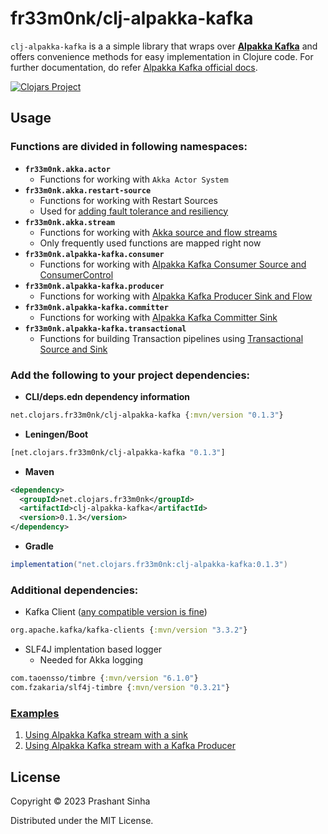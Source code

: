 # fr33m0nk/clj-alpakka-kafka

`clj-alpakka-kafka` is a a simple library that wraps over [**Alpakka Kafka**](https://github.com/akka/alpakka-kafka) and offers convenience methods for easy implementation in Clojure code. 
For further documentation, do refer [Alpakka Kafka official docs](https://doc.akka.io/docs/alpakka-kafka/current/home.html).

[![Clojars Project](https://img.shields.io/clojars/v/net.clojars.fr33m0nk/clj-alpakka-kafka.svg)](https://clojars.org/net.clojars.fr33m0nk/clj-alpakka-kafka)

## Usage

### Functions are divided in following namespaces:

- **`fr33m0nk.akka.actor`**
  - Functions for working with `Akka Actor System`
- **`fr33m0nk.akka.restart-source`**
  - Functions for working with Restart Sources
  - Used for [adding fault tolerance and resiliency](https://doc.akka.io/docs/alpakka-kafka/current/errorhandling.html)
- **`fr33m0nk.akka.stream`**
  - Functions for working with [Akka source and flow streams](https://doc.akka.io/docs/akka/current/stream/index.html)
  - Only frequently used functions are mapped right now
- **`fr33m0nk.alpakka-kafka.consumer`**
  - Functions for working with [Alpakka Kafka Consumer Source and ConsumerControl](https://doc.akka.io/docs/alpakka-kafka/current/consumer.html#consumer)
- **`fr33m0nk.alpakka-kafka.producer`**
  - Functions for working with [Alpakka Kafka Producer Sink and Flow](https://doc.akka.io/docs/alpakka-kafka/current/producer.html)
- **`fr33m0nk.alpakka-kafka.committer`**
  - Functions for working with [Alpakka Kafka Committer Sink](https://doc.akka.io/docs/alpakka-kafka/current/consumer.html#committer-sink)
- **`fr33m0nk.alpakka-kafka.transactional`**
  - Functions for building Transaction pipelines using [Transactional Source and Sink](https://doc.akka.io/docs/alpakka-kafka/current/transactions.html)

### Add the following to your project dependencies:

- **CLI/deps.edn dependency information**
```clojure
net.clojars.fr33m0nk/clj-alpakka-kafka {:mvn/version "0.1.3"}
```

- **Leningen/Boot**
```clojure
[net.clojars.fr33m0nk/clj-alpakka-kafka "0.1.3"]
```

- **Maven**
```xml
<dependency>
  <groupId>net.clojars.fr33m0nk</groupId>
  <artifactId>clj-alpakka-kafka</artifactId>
  <version>0.1.3</version>
</dependency>
```

- **Gradle**
```groovy
implementation("net.clojars.fr33m0nk:clj-alpakka-kafka:0.1.3")
```

### Additional dependencies:
- Kafka Client ([any compatible version is fine](https://doc.akka.io/docs/alpakka-kafka/current/home.html))
```clojure
org.apache.kafka/kafka-clients {:mvn/version "3.3.2"} 
```
- SLF4J implentation based logger 
  - Needed for Akka logging
```clojure
com.taoensso/timbre {:mvn/version "6.1.0"}
com.fzakaria/slf4j-timbre {:mvn/version "0.3.21"}
```

### [Examples](./doc/examples.md)
1. [Using Alpakka Kafka stream with a sink](https://github.com/fr33m0nk/clj-alpakka-kafka/blob/main/doc/examples.md#using-alpakka-kafka-stream-with-a-sink)
2. [Using Alpakka Kafka stream with a Kafka Producer](https://github.com/fr33m0nk/clj-alpakka-kafka/blob/main/doc/examples.md#using-alpakka-kafka-stream-with-a-kafka-producer)
    
## License

Copyright © 2023 Prashant Sinha

Distributed under the MIT License.
